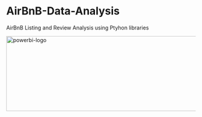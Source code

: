 # AirBnB-Data-Analysis
AirBnB Listing and Review Analysis using Ptyhon libraries


<img src="https://i.imgur.com/PeGZCYe.png" alt="powerbi-logo" width="1200" height="200"/>
